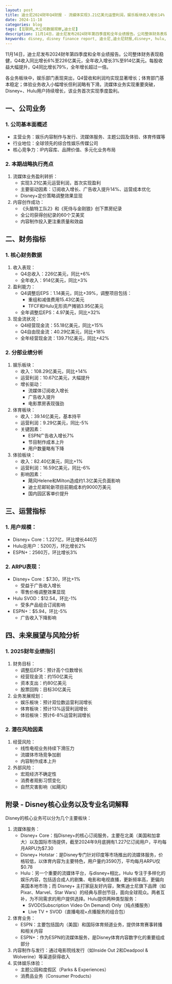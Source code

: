 ```yaml
---
layout: post
title: 迪士尼2024财年Q4财报 - 流媒体实现3.21亿美元运营利润，娱乐板块收入增长14%
date: 2024-11-18
categories: blog
tags: [互联网,大公司数据观察,迪士尼]
description: 11月14日，迪士尼发布2024财年第四季度和全年业绩报告。公司整体财务表现稳健，Q4收入同比增长6%至226亿美元，全年收入增长3%至914亿美元。每股收益大幅提升，Q4同比增长79%，全年增长超过一倍。
keywords: disney, disney finance report, 迪士尼,迪士尼财报,disney+, hulu,ESPN,disney+ hotstar, finance report,财报
---
```


11月14日，迪士尼发布2024财年第四季度和全年业绩报告。公司整体财务表现稳健，Q4收入同比增长6%至226亿美元，全年收入增长3%至914亿美元。每股收益大幅提升，Q4同比增长79%，全年增长超过一倍。

各业务板块中，娱乐部门表现突出，Q4营收和利润均实现显著增长；体育部门基本稳定；体验业务收入小幅增长但利润略有下滑。流媒体业务实现重要突破，Disney+、Hulu用户持续增长，该业务首次实现季度盈利。


## 一、公司业务

### 1. 公司基本面概述

- 主营业务：娱乐内容制作与发行、流媒体服务、主题公园及体验、体育传媒等
- 行业地位：全球领先的综合性娱乐传媒公司
- 核心竞争力：IP内容库、品牌价值、多元化业务布局

### 2. 本期战略执行亮点

1. 流媒体业务盈利转折：
    - 实现3.21亿美元运营利润，首次实现盈利
    - 主要驱动因素：订阅收入增长、广告收入提升14%、运营成本优化
    - Disney+定价策略调整效果显现
2. 内容创作成功：
    - 《头脑特工队2》和《死侍与金刚狼》创下票房纪录
    - 全公司获得创纪录的60个艾美奖
    - 内容制作投入更注重质量和效益

## 二、财务指标

### 1. 核心财务数据

1. 收入表现：
    - Q4总收入：226亿美元，同比+6%
    - 全年收入：914亿美元，同比+3%
2. 盈利能力：
    - Q4调整后EPS：1.14美元，同比+39%，调整项目包括：
        - 重组和减值费用15.43亿美元
        - TFCF和Hulu无形资产摊销3.95亿美元
    - 全年调整后EPS：4.97美元，同比+32%
3. 现金流状况：
    - Q4经营现金流：55.18亿美元，同比+15%
    - Q4自由现金流：40.29亿美元，同比+18%
    - 全年经营现金流：139.71亿美元，同比+42%

### 2. 分部业绩分析

1. 娱乐板块：
    - 收入：108.29亿美元，同比+14%
    - 运营利润：10.67亿美元，大幅提升
    - 增长驱动：
        - 流媒体订阅收入增长
        - 广告收入提升
        - 电影票房表现强劲
2. 体育板块：
    - 收入：39.14亿美元，基本持平
    - 运营利润：9.29亿美元，同比-5%
    - 关键因素：
        - ESPN广告收入增长7%
        - 节目制作成本上升
        - 用户数量略有下降
3. 体验板块：
    - 收入：82.40亿美元，同比+1%
    - 运营利润：16.59亿美元，同比-6%
    - 影响因素：
        - 飓风Helene和Milton造成约1.3亿美元负面影响
        - 迪士尼邮轮新项目前期成本约9000万美元
        - 国内园区客单价提升

## 三、运营指标

### 1. 用户规模：

- Disney+ Core：1.227亿，环比增长440万
- Hulu总用户：5200万，环比增长2%
- ESPN+：2560万，环比增长3%

### 2. ARPU表现：

- Disney+ Core：$7.30，环比+1%
    - 受益于广告收入增长
    - 零售价格调整效果显现
- Hulu SVOD：$12.54，环比-1%
    - 受多产品组合订阅影响
- ESPN+：$5.94，环比-5%
    - 广告收入下降影响

## 四、未来展望与风险分析

### 1. 2025财年业绩指引

1. 财务目标：
    - 调整后EPS：预计高个位数增长
    - 经营现金流：约150亿美元
    - 资本支出：约80亿美元
    - 股票回购：目标30亿美元
2. 业务发展规划：
    - 娱乐板块：预计双位数运营利润增长
    - 体育板块：预计13%运营利润增长
    - 体验板块：预计6-8%运营利润增长

### 2. 潜在风险因素

1. 经营风险：
    - 线性电视业务持续下滑压力
    - 流媒体市场竞争加剧
    - 内容制作成本上升
2. 外部风险：
    - 宏观经济不确定性
    - 消费者观影习惯变化
    - 自然灾害影响（如飓风）

## 附录 - Disney核心业务以及专业名词解释

Disney的核心业务可以分为几个主要板块：

1. 流媒体服务：
    - Disney+ Core：指Disney+的核心订阅服务，主要在北美（美国和加拿大）以及国际市场提供，截至2024年9月底拥有1.227亿订阅用户，平均每月ARPU为$7.30
    - Disney+ Hotstar：是Disney专门针对印度等市场推出的流媒体服务，价格较低，以体育内容为主要特色，用户量约3590万，平均每月ARPU仅$0.78
    - Hulu：另一个重要的流媒体平台，与disney+相比，Hulu 专注于多样化的娱乐内容，包括适合成人的剧集、电影和电视直播，更新频率高，更偏向美国本地市场；而 Disney+ 主打家庭友好内容，聚焦迪士尼旗下品牌（如 Pixar、Marvel、Star Wars）的经典与原创节目，面向全球观众。两者互补，为不同需求的用户提供选择。Hulu提供两种类型服务：
        - SVOD(Subscription Video On Demand) Only（纯点播服务）
        - Live TV + SVOD（直播电视+点播服务的组合包）
2. 体育业务：
    - ESPN：主要包括国内（美国）和国际体育频道业务，提供体育赛事转播和相关内容
    - ESPN+：作为ESPN的流媒体服务，是Disney体育内容数字化的重要组成部分
3. 内容制作与发行：通过电影院线发行（如Inside Out 2和Deadpool & Wolverine）等渠道获得收入
4. 实体娱乐体验：
    - 主题公园和度假区（Parks & Experiences）
    - 消费品业务（Consumer Products）
